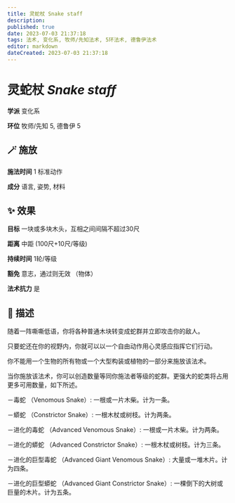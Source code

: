 ```yaml
---
title: 灵蛇杖 Snake staff
description: 
published: true
date: 2023-07-03 21:37:18
tags: 法术, 变化系, 牧师/先知法术, 5环法术, 德鲁伊法术
editor: markdown
dateCreated: 2023-07-03 21:37:18
---
```


# **灵蛇杖** *Snake staff*

**学派** 变化系 

**环位** 牧师/先知 5, 德鲁伊 5

## 🪄 施放

**施法时间** 1 标准动作

**成分** 语言, 姿势, 材料

## ✨ 效果 

**目标** 一块或多块木头，互相之间间隔不超过30尺 

**距离** 中距 (100尺+10尺/等级)  

**持续时间** 1轮/等级 

**豁免** 意志，通过则无效 （物体）

**法术抗力** 是

## 📖 描述

随着一阵嘶嘶低语，你将各种普通木块转变成蛇群并立即攻击你的敌人。

只要蛇还在你的视野内，你就可以以一个自由动作用心灵感应指挥它们行动。

你不能用一个生物的所有物或一个大型构装或植物的一部分来施放该法术。

当你施放该法术，你可以创造数量等同你施法者等级的蛇群。更强大的蛇类将占用更多可用数量，如下所述。

－毒蛇 （Venomous Snake）: 一根或一片木柴。计为一条。

－蟒蛇 （Constrictor Snake）: 一根木杖或树枝。计为两条。

－进化的毒蛇 （Advanced Venomous Snake）: 一根或一片木柴。计为两条。

－进化的蟒蛇 （Advanced Constrictor Snake）: 一根木杖或树枝。计为三条。

－进化的巨型毒蛇 （Advanced Giant Venomous Snake）: 大量或一堆木片。计为四条。

－进化的巨型蟒蛇 （Advanced Giant Constrictor Snake）: 一棵倒下的大树或巨量的木片。计为五条。
    